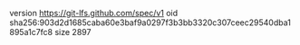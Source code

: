version https://git-lfs.github.com/spec/v1
oid sha256:903d2d1685caba60e3baf9a0297f3b3bb3320c307ceec29540dba1895a1c7fc8
size 2897
